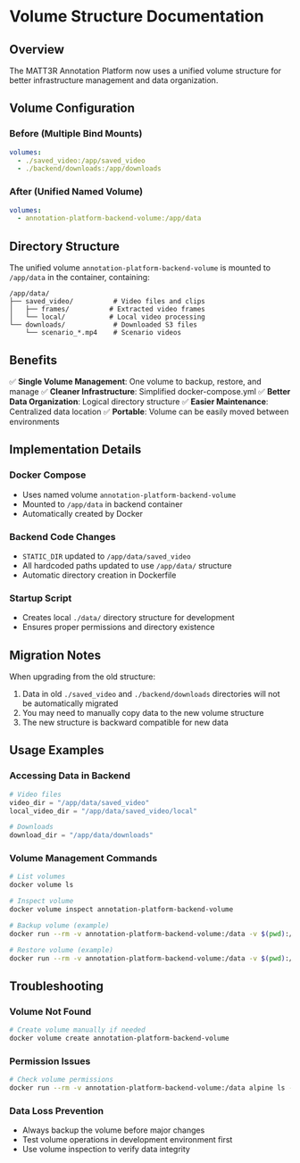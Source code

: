 # Volume Structure Documentation

## Overview
The MATT3R Annotation Platform now uses a unified volume structure for better infrastructure management and data organization.

## Volume Configuration

### Before (Multiple Bind Mounts)
```yaml
volumes:
  - ./saved_video:/app/saved_video
  - ./backend/downloads:/app/downloads
```

### After (Unified Named Volume)
```yaml
volumes:
  - annotation-platform-backend-volume:/app/data
```

## Directory Structure

The unified volume `annotation-platform-backend-volume` is mounted to `/app/data` in the container, containing:

```
/app/data/
├── saved_video/          # Video files and clips
│   ├── frames/          # Extracted video frames
│   └── local/           # Local video processing
└── downloads/            # Downloaded S3 files
    └── scenario_*.mp4    # Scenario videos
```

## Benefits

✅ **Single Volume Management**: One volume to backup, restore, and manage
✅ **Cleaner Infrastructure**: Simplified docker-compose.yml
✅ **Better Data Organization**: Logical directory structure
✅ **Easier Maintenance**: Centralized data location
✅ **Portable**: Volume can be easily moved between environments

## Implementation Details

### Docker Compose
- Uses named volume `annotation-platform-backend-volume`
- Mounted to `/app/data` in backend container
- Automatically created by Docker

### Backend Code Changes
- `STATIC_DIR` updated to `/app/data/saved_video`
- All hardcoded paths updated to use `/app/data/` structure
- Automatic directory creation in Dockerfile

### Startup Script
- Creates local `./data/` directory structure for development
- Ensures proper permissions and directory existence

## Migration Notes

When upgrading from the old structure:
1. Data in old `./saved_video` and `./backend/downloads` directories will not be automatically migrated
2. You may need to manually copy data to the new volume structure
3. The new structure is backward compatible for new data

## Usage Examples

### Accessing Data in Backend
```python
# Video files
video_dir = "/app/data/saved_video"
local_video_dir = "/app/data/saved_video/local"

# Downloads
download_dir = "/app/data/downloads"
```

### Volume Management Commands
```bash
# List volumes
docker volume ls

# Inspect volume
docker volume inspect annotation-platform-backend-volume

# Backup volume (example)
docker run --rm -v annotation-platform-backend-volume:/data -v $(pwd):/backup alpine tar czf /backup/volume-backup.tar.gz -C /data .

# Restore volume (example)
docker run --rm -v annotation-platform-backend-volume:/data -v $(pwd):/backup alpine tar xzf /backup/volume-backup.tar.gz -C /data
```

## Troubleshooting

### Volume Not Found
```bash
# Create volume manually if needed
docker volume create annotation-platform-backend-volume
```

### Permission Issues
```bash
# Check volume permissions
docker run --rm -v annotation-platform-backend-volume:/data alpine ls -la /data
```

### Data Loss Prevention
- Always backup the volume before major changes
- Test volume operations in development environment first
- Use volume inspection to verify data integrity
